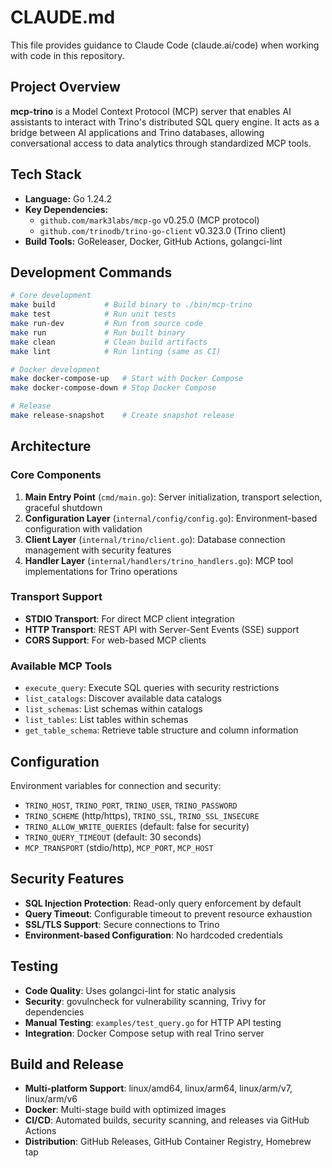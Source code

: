 # CLAUDE.md

This file provides guidance to Claude Code (claude.ai/code) when working with code in this repository.

## Project Overview

**mcp-trino** is a Model Context Protocol (MCP) server that enables AI assistants to interact with Trino's distributed SQL query engine. It acts as a bridge between AI applications and Trino databases, allowing conversational access to data analytics through standardized MCP tools.

## Tech Stack

- **Language:** Go 1.24.2
- **Key Dependencies:** 
  - `github.com/mark3labs/mcp-go` v0.25.0 (MCP protocol)
  - `github.com/trinodb/trino-go-client` v0.323.0 (Trino client)
- **Build Tools:** GoReleaser, Docker, GitHub Actions, golangci-lint

## Development Commands

```bash
# Core development
make build           # Build binary to ./bin/mcp-trino
make test            # Run unit tests
make run-dev         # Run from source code
make run             # Run built binary
make clean           # Clean build artifacts
make lint            # Run linting (same as CI)

# Docker development
make docker-compose-up   # Start with Docker Compose
make docker-compose-down # Stop Docker Compose

# Release
make release-snapshot    # Create snapshot release
```

## Architecture

### Core Components

1. **Main Entry Point** (`cmd/main.go`): Server initialization, transport selection, graceful shutdown
2. **Configuration Layer** (`internal/config/config.go`): Environment-based configuration with validation
3. **Client Layer** (`internal/trino/client.go`): Database connection management with security features
4. **Handler Layer** (`internal/handlers/trino_handlers.go`): MCP tool implementations for Trino operations

### Transport Support

- **STDIO Transport**: For direct MCP client integration
- **HTTP Transport**: REST API with Server-Sent Events (SSE) support
- **CORS Support**: For web-based MCP clients

### Available MCP Tools

- `execute_query`: Execute SQL queries with security restrictions
- `list_catalogs`: Discover available data catalogs
- `list_schemas`: List schemas within catalogs
- `list_tables`: List tables within schemas
- `get_table_schema`: Retrieve table structure and column information

## Configuration

Environment variables for connection and security:
- `TRINO_HOST`, `TRINO_PORT`, `TRINO_USER`, `TRINO_PASSWORD`
- `TRINO_SCHEME` (http/https), `TRINO_SSL`, `TRINO_SSL_INSECURE`
- `TRINO_ALLOW_WRITE_QUERIES` (default: false for security)
- `TRINO_QUERY_TIMEOUT` (default: 30 seconds)
- `MCP_TRANSPORT` (stdio/http), `MCP_PORT`, `MCP_HOST`

## Security Features

- **SQL Injection Protection**: Read-only query enforcement by default
- **Query Timeout**: Configurable timeout to prevent resource exhaustion
- **SSL/TLS Support**: Secure connections to Trino
- **Environment-based Configuration**: No hardcoded credentials

## Testing

- **Code Quality**: Uses golangci-lint for static analysis
- **Security**: govulncheck for vulnerability scanning, Trivy for dependencies
- **Manual Testing**: `examples/test_query.go` for HTTP API testing
- **Integration**: Docker Compose setup with real Trino server

## Build and Release

- **Multi-platform Support**: linux/amd64, linux/arm64, linux/arm/v7, linux/arm/v6
- **Docker**: Multi-stage build with optimized images
- **CI/CD**: Automated builds, security scanning, and releases via GitHub Actions
- **Distribution**: GitHub Releases, GitHub Container Registry, Homebrew tap